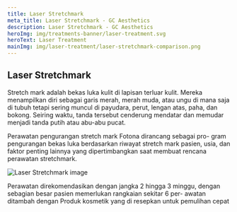 ```yaml
---
title: Laser Stretchmark
meta_title: Laser Stretchmark - GC Aesthetics
description: Laser Stretchmark - GC Aesthetics
heroImg: img/treatments-banner/laser-treatment.svg
heroText: Laser Treatment
mainImg: img/laser-treatment/laser-stretchmark-comparison.png
---
```


<div class="container">
<div class="row mt-4">

## Laser Stretchmark

</div>
<div class="row mt-4">
<div class="col-12">

Stretch mark adalah bekas luka kulit di lapisan terluar kulit. Mereka
menampilkan diri sebagai garis merah, merah muda, atau ungu di mana
saja di tubuh tetapi sering muncul di payudara, perut, lengan atas,
paha, dan bokong. Seiring waktu, tanda tersebut cenderung mendatar
dan memudar menjadi tanda putih atau abu-abu pucat.

Perawatan pengurangan stretch mark Fotona dirancang sebagai pro-
gram pengurangan bekas luka berdasarkan riwayat stretch mark pasien,
usia, dan faktor penting lainnya yang dipertimbangkan saat membuat
rencana perawatan stretchmark.

</div>
<div class="col-12 mt-4 mt-md-0">

<div class="card">
<div class="card-body p-4 p-lg-5 c-bg-icon">
<div class="row">
<div class="col-12 col-lg-6">
<img :src="mainImg" class="w-100 h-100 shadow-sm object-fit-cover" alt="Laser Stretchmark image" />
</div>
<div class="col-12 col-lg-6 mt-3 mt-lg-0 d-flex align-items-center">

Perawatan direkomendasikan dengan jangka 2 hingga 3 minggu,
dengan sebagian besar pasien memerlukan rangkaian sekitar 6 per-
awatan ditambah dengan Produk kosmetik yang di resepkan untuk pemulihan cepat

</div>
</div>
</div>
</div>

</div>
</div>

</div>
